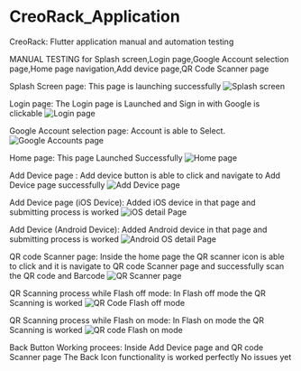# CreoRack_Application
CreoRack: Flutter application manual and automation testing

MANUAL TESTING for Splash screen,Login page,Google Account selection page,Home page navigation,Add device page,QR Code Scanner page

Splash Screen page:
This page is launching successfully
![Splash screen](https://github.com/user-attachments/assets/492db537-605e-4f61-b210-591054ff318f)

Login page:
The Login page is Launched and Sign in with Google is clickable 
![Login page](https://github.com/user-attachments/assets/15ae57e0-dd87-4baf-8bd4-13b995ddcd62)


Google Account selection page:
Account is able to Select.
![Google Accounts page](https://github.com/user-attachments/assets/787000c5-1b1e-41fc-86fa-371d4449edd8)

Home page:
This page Launched Successfully 
![Home page](https://github.com/user-attachments/assets/e57a40ad-a9ed-47c0-a0f1-1691be9b4b81)

Add Device page :
Add device button is able to click and navigate to Add Device page successfully
![Add Device page](https://github.com/user-attachments/assets/bbce5b21-c274-4bc8-b42f-a89600d94355)

Add Device page (iOS Device):
Added iOS device in that page and submitting process is worked
![iOS detail Page](https://github.com/user-attachments/assets/fbd9b42b-fcfd-4fac-9b65-56498286f86f)

Add Device (Android Device):
Added Android device in that page and submitting process is worked
![Android OS detail Page](https://github.com/user-attachments/assets/d5d2dde9-2d3c-441b-b625-1a1a3b95de1e)

QR code Scanner page:
Inside the home page the QR scanner icon is able to click and it is navigate to QR code Scanner page
and successfully scan the QR code and Barcode
![QR Scanner page](https://github.com/user-attachments/assets/118938dd-4f6b-465b-a724-00ee6d215fab)

QR Scanning process while Flash off mode:
In Flash off mode the QR Scanning is worked 
![QR Code Flash off mode](https://github.com/user-attachments/assets/c75cc8fe-da1b-4979-aa5b-ab8e54081867)

QR Scanning process while Flash on mode:
In Flash on mode the QR Scanning is worked 
![QR code Flash on mode](https://github.com/user-attachments/assets/8f68c959-8138-4562-98be-bd3eb8b9ba1f)

Back Button Working procees:
Inside Add Device page and QR code Scanner page The Back Icon functionality is worked perfectly
No issues yet
